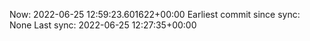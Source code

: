 Now: 2022-06-25 12:59:23.601622+00:00 Earliest commit since sync: None Last sync: 2022-06-25 12:27:35+00:00
